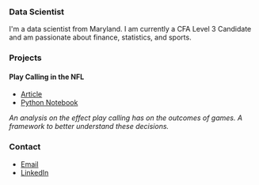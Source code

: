 ### Data Scientist

I'm a data scientist from Maryland. I am currently a CFA Level 3 Candidate and am passionate about finance, statistics, and sports. 

### Projects

#### Play Calling in the NFL

- [Article](https://medium.com/@macscheffer/play-calling-in-the-nfl-the-road-to-improvement-fabeb4da7eb8)
- [Python Notebook](https://github.com/macscheffer/DS-Unit-1-Sprint-5-Data-Storytelling-Blog-Post/blob/master/nfl_play_calling_article.ipynb)

*An analysis on the effect play calling has on the outcomes of games.*
*A framework to better understand these decisions.*

### Contact
- [Email](mailto:macscheffer@gmail.com)
- [LinkedIn](https://www.linkedin.com/in/macscheffer/)
